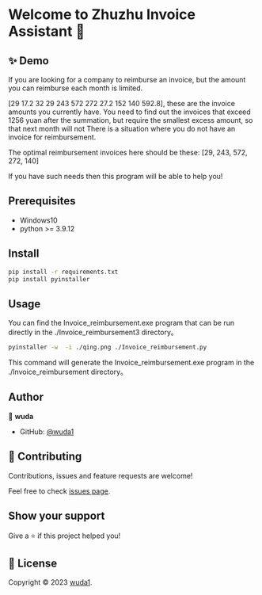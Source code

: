 # Welcome to Zhuzhu Invoice Assistant 👋

## ✨ Demo
If you are looking for a company to reimburse an invoice, but the amount you can reimburse each month is limited.

[29 17.2 32 29 243 572 272 27.2 152 140 592.8], these are the invoice amounts you currently have. You need to find out the invoices that exceed 1256 yuan after the summation, but require the smallest excess amount, so that next month will not There is a situation where you do not have an invoice for reimbursement.

The optimal reimbursement invoices here should be these: [29, 243, 572, 272, 140]

If you have such needs then this program will be able to help you!



## Prerequisites

- Windows10
- python >= 3.9.12

## Install

```sh
pip install -r requirements.txt
pip install pyinstaller
```

## Usage
You can find the Invoice_reimbursement.exe program that can be run directly in the ./Invoice_reimbursement3 directory。

```sh
pyinstaller -w  -i ./qing.png ./Invoice_reimbursement.py
```
This command will generate the Invoice_reimbursement.exe program in the ./Invoice_reimbursement directory。

## Author
👤 **wuda**
* GitHub: [@wuda1](https://github.com/wuda1)

## 🤝 Contributing

Contributions, issues and feature requests are welcome!

Feel free to check [issues page](https://github.com/wuda1/Invoice_reimbursement/issues).

## Show your support

Give a ⭐️ if this project helped you!



## 📝 License
Copyright © 2023 [wuda1](https://github.com/wuda1).
